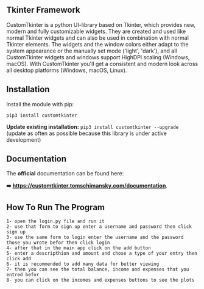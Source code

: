 ## Tkinter Framework

CustomTkinter is a python UI-library based on Tkinter, which provides new, modern and
fully customizable widgets. They are created and used like normal Tkinter widgets and
can also be used in combination with normal Tkinter elements. The widgets
and the window colors either adapt to the system appearance or the manually set mode
('light', 'dark'), and all CustomTkinter widgets and windows support HighDPI scaling
(Windows, macOS). With CustomTkinter you'll get a consistent and modern look across all
desktop platforms (Windows, macOS, Linux).


## Installation

Install the module with pip:
```
pip3 install customtkinter
```
**Update existing installation:** ```pip3 install customtkinter --upgrade```\
(update as often as possible because this library is under active development)

## Documentation

The **official** documentation can be found here:

**➡️ https://customtkinter.tomschimansky.com/documentation**.

## How To Run The Program

    1- open the login.py file and run it
	2- use that form to sign up enter a username and password then click sign up
	3- use the same form to login enter the username and the password those you wrote befor then click login
	4- after that in the main app click on the add button
	5- enter a descripthion and amount and chose a type of your entry then click add
	6- it is recommended to add many data for better viewing
	7- then you can see the total balance, income and expenses that you entred befor
	8- you can click on the incomes and expenses buttons to see the plots 
